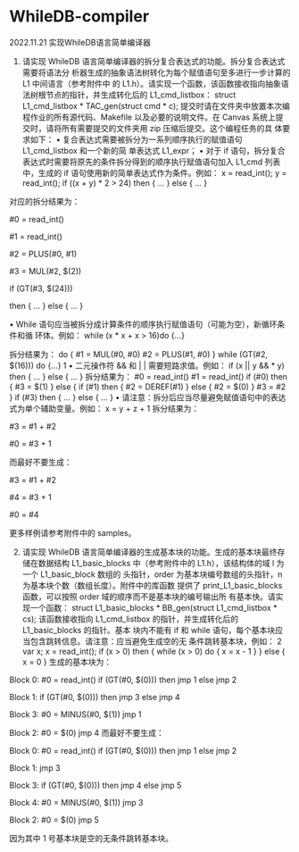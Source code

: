# WhileDB-compiler
2022.11.21 实现WhileDB语言简单编译器
1. 请实现 WhileDB 语言简单编译器的拆分复合表达式的功能。拆分复合表达式需要将语法分
析器生成的抽象语法树转化为每个赋值语句至多进行一步计算的 L1 中间语言（参考附件中
的 L1.h）。请实现一个函数，该函数接收指向抽象语法树根节点的指针，并生成转化后的
L1_cmd_listbox：
struct L1_cmd_listbox * TAC_gen(struct cmd * c);
提交时请在文件夹中放置本次编程作业的所有源代码、Makefile 以及必要的说明文件。在
Canvas 系统上提交时，请将所有需要提交的文件夹用 zip 压缩后提交。这个编程任务的具
体要求如下：
• 复合表达式需要被拆分为一系列顺序执行的赋值语句 L1_cmd_listbox 和一个新的简
单表达式 L1_expr；
• 对于 if 语句，拆分复合表达式时需要将原先的条件拆分得到的顺序执行赋值语句加入
L1_cmd 列表中，生成的 if 语句使用新的简单表达式作为条件。例如：
x = read_int();
y = read_int();
if ((x + y) * 2 > 24)
then { ... } else { ... }

对应的拆分结果为：

#0 = read_int()

#1 = read_int()

#2 = PLUS(#0, #1)

#3 = MUL(#2, $(2))

if (GT(#3, $(24)))

then { ... } else { ... }

• While 语句应当被拆分成计算条件的顺序执行赋值语句（可能为空），新循环条件和循
环体。例如：
while (x * x + x > 16)do {...}

拆分结果为：
do
{
#1 = MUL(#0, #0)
#2 = PLUS(#1, #0)
}
while (GT(#2, $(16))) do
{...}
1
• 二元操作符 && 和 | | 需要短路求值。例如：
if (x || y && * y) then { ... } else { ... }
拆分结果为：
#0 = read_int()
#1 = read_int()
if (#0) then {
#3 = $(1)
}
else {
if (#1)
then { #2 = DEREF(#1) }
else { #2 = $(0) }
#3 = #2
}
if (#3)
then { ... } else { ... }
• 请注意：拆分后应当尽量避免赋值语句中的表达式为单个辅助变量。例如：
x = y + z + 1
拆分结果为：

#3 = #1 + #2

#0 = #3 + 1

而最好不要生成：

#3 = #1 + #2

#4 = #3 + 1

#0 = #4

更多样例请参考附件中的 samples。

2. 请实现 WhileDB 语言简单编译器的生成基本块的功能。生成的基本块最终存储在数据结构
L1_basic_blocks 中（参考附件中的 L1.h），该结构体的域 l 为一个 L1_basic_block 数组的
头指针，order 为基本块编号数组的头指针，n 为基本块个数（数组长度）。附件中的库函数
提供了 print_L1_basic_blocks 函数，可以按照 order 域的顺序而不是基本块的编号输出所
有基本快。请实现一个函数：
struct L1_basic_blocks * BB_gen(struct L1_cmd_listbox * cs);
该函数接收指向 L1_cmd_listbox 的指针，并生成转化后的 L1_basic_blocks 的指针。基本
块内不能有 if 和 while 语句，每个基本块应当包含跳转信息。请注意：应当避免生成空的无
条件跳转基本块，例如：
2
var x;
x = read_int();
if (x > 0)
then {
while (x > 0) do {
x = x - 1
}
}
else {
x = 0
}
生成的基本块为：

Block 0:
#0 = read_int()
if (GT(#0, $(0))) then jmp 1 else jmp 2

Block 1:
if (GT(#0, $(0))) then jmp 3 else jmp 4

Block 3:
#0 = MINUS(#0, $(1))
jmp 1

Block 2:
#0 = $(0)
jmp 4
而最好不要生成：

Block 0:
#0 = read_int()
if (GT(#0, $(0))) then jmp 1 else jmp 2

Block 1:
jmp 3

Block 3:
if (GT(#0, $(0))) then jmp 4 else jmp 5

Block 4:
#0 = MINUS(#0, $(1))
jmp 3

Block 2:
#0 = $(0)
jmp 5

因为其中 1 号基本块是空的无条件跳转基本块。
